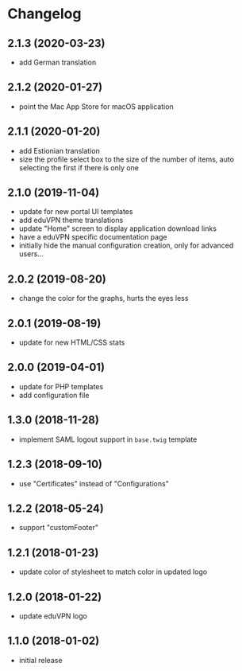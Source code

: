 # Changelog

## 2.1.3 (2020-03-23)
- add German translation

## 2.1.2 (2020-01-27)
- point the Mac App Store for macOS application

## 2.1.1 (2020-01-20)
- add Estionian translation
- size the profile select box to the size of the number of items, auto 
  selecting the first if there is only one

## 2.1.0 (2019-11-04)
- update for new portal UI templates
- add eduVPN theme translations
- update "Home" screen to display application download links
- have a eduVPN specific documentation page
- initially hide the manual configuration creation, only for advanced users...

## 2.0.2 (2019-08-20)
- change the color for the graphs, hurts the eyes less

## 2.0.1 (2019-08-19)
- update for new HTML/CSS stats

## 2.0.0 (2019-04-01)
- update for PHP templates
- add configuration file

## 1.3.0 (2018-11-28)
- implement SAML logout support in `base.twig` template

## 1.2.3 (2018-09-10)
- use "Certificates" instead of "Configurations"

## 1.2.2 (2018-05-24)
- support "customFooter"

## 1.2.1 (2018-01-23)
- update color of stylesheet to match color in updated logo

## 1.2.0 (2018-01-22)
- update eduVPN logo

## 1.1.0 (2018-01-02)
- initial release
